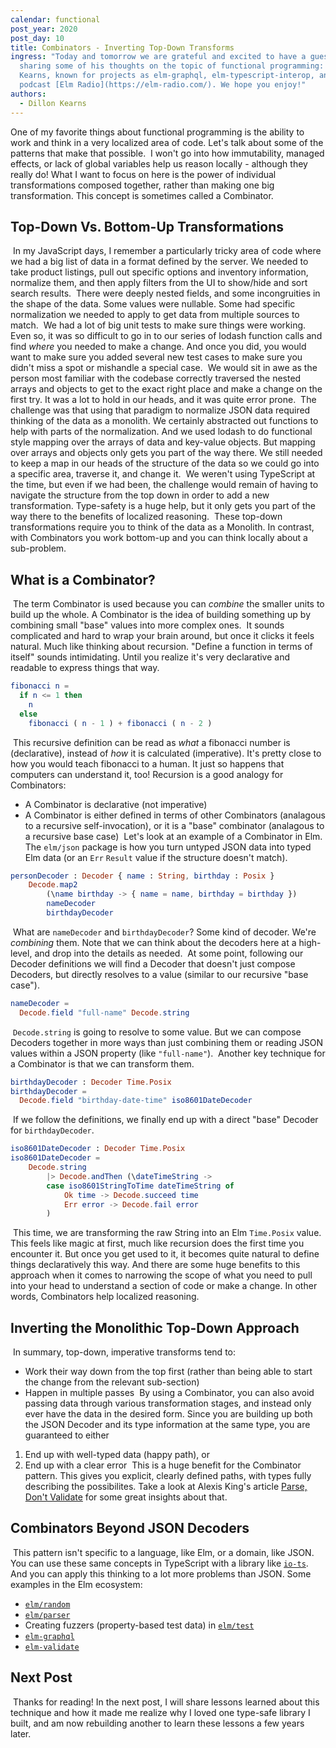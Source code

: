 ```yaml
---
calendar: functional
post_year: 2020
post_day: 10
title: Combinators - Inverting Top-Down Transforms
ingress: "Today and tomorrow we are grateful and excited to have a guest writer
  sharing some of his thoughts on the topic of functional programming: Dillon
  Kearns, known for projects as elm-graphql, elm-typescript-interop, and the
  podcast [Elm Radio](https://elm-radio.com/). We hope you enjoy!"
authors:
  - Dillon Kearns
---
```

One of my favorite things about functional programming is the ability to work and think in a very localized area of code. Let's talk about some of the patterns that make that possible.
​
I won't go into how immutability, managed effects, or lack of global variables help us reason locally - although they really do! What I want to focus on here is the power of individual transformations composed together, rather than making one big transformation. This concept is sometimes called a Combinator.
​
## Top-Down Vs. Bottom-Up Transformations
​
In my JavaScript days, I remember a particularly tricky area of code where we had a big list of data in a format defined by the server. We needed to take product listings, pull out specific options and inventory information, normalize them, and then apply filters from the UI to show/hide and sort search results.
​
There were deeply nested fields, and some incongruities in the shape of the data. Some values were nullable. Some had specific normalization we needed to apply to get data from multiple sources to match.
​
We had a lot of big unit tests to make sure things were working. Even so, it was so difficult to go in to our series of lodash function calls and find _where_ you needed to make a change. And once you did, you would want to make sure you added several new test cases to make sure you didn't miss a spot or mishandle a special case.
​
We would sit in awe as the person most familiar with the codebase correctly traversed the nested arrays and objects to get to the exact right place and make a change on the first try. It was a lot to hold in our heads, and it was quite error prone.
​
The challenge was that using that paradigm to normalize JSON data required thinking of the data as a monolith. We certainly abstracted out functions to help with parts of the normalization. And we used lodash to do functional style mapping over the arrays of data and key-value objects. But mapping over arrays and objects only gets you part of the way there. We still needed to keep a map in our heads of the structure of the data so we could go into a specific area, traverse it, and change it.
​
We weren't using TypeScript at the time, but even if we had been, the challenge would remain of having to navigate the structure from the top down in order to add a new transformation. Type-safety is a huge help, but it only gets you part of the way there to the benefits of localized reasoning.
​
These top-down transformations require you to think of the data as a Monolith. In contrast, with Combinators you work bottom-up and you can think locally about a sub-problem.
​
## What is a Combinator?
​
The term Combinator is used because you can _combine_ the smaller units to build up the whole. A Combinator is the idea of building something up by combining small "base" values into more complex ones.
​
It sounds complicated and hard to wrap your brain around, but once it clicks it feels natural. Much like thinking about recursion. "Define a function in terms of itself" sounds intimidating. Until you realize it's very declarative and readable to express things that way.
​
```elm
fibonacci n =
  if n <= 1 then
    n
  else
    fibonacci ( n - 1 ) + fibonacci ( n - 2 )
```
​
This recursive definition can be read as _what_ a fibonacci number is (declarative), instead of _how_ it is calculated (imperative). It's pretty close to how you would teach fibonacci to a human. It just so happens that computers can understand it, too!
​
Recursion is a good analogy for Combinators:
​
- A Combinator is declarative (not imperative)
- A Combinator is either defined in terms of other Combinators (analagous to a recursive self-invocation), or it is a "base" combinator (analagous to a recursive base case)
​
Let's look at an example of a Combinator in Elm. The `elm/json` package is how you turn untyped JSON data into typed Elm data (or an `Err` `Result` value if the structure doesn't match).
​
```elm
personDecoder : Decoder { name : String, birthday : Posix }
    Decode.map2
        (\name birthday -> { name = name, birthday = birthday })
        nameDecoder
        birthdayDecoder
```
​
What are `nameDecoder` and `birthdayDecoder`? Some kind of decoder. We're _combining_ them. Note that we can think about the decoders here at a high-level, and drop into the details as needed.
​
At some point, following our Decoder definitions we will find a Decoder that doesn't just compose Decoders, but directly resolves to a value (similar to our recursive "base case").
​
```elm
nameDecoder =
  Decode.field "full-name" Decode.string
```
​
`Decode.string` is going to resolve to some value. But we can compose Decoders together in more ways than just combining them or reading JSON values within a JSON property (like `"full-name"`).
​
Another key technique for a Combinator is that we can transform them.
​
```elm
birthdayDecoder : Decoder Time.Posix
birthdayDecoder =
  Decode.field "birthday-date-time" iso8601DateDecoder
```
​
If we follow the definitions, we finally end up with a direct "base" Decoder for `birthdayDecoder`.
​
```elm
iso8601DateDecoder : Decoder Time.Posix
iso8601DateDecoder =
    Decode.string
        |> Decode.andThen (\dateTimeString ->
        case iso8601StringToTime dateTimeString of
            Ok time -> Decode.succeed time
            Err error -> Decode.fail error
        )
```
​
This time, we are transforming the raw String into an Elm `Time.Posix` value.
​
This feels like magic at first, much like recursion does the first time you encounter it. But once you get used to it, it becomes quite natural to define things declaratively this way. And there are some huge benefits to this approach when it comes to narrowing the scope of what you need to pull into your head to understand a section of code or make a change. In other words, Combinators help localized reasoning.
​
## Inverting the Monolithic Top-Down Approach
​
In summary, top-down, imperative transforms tend to:
​
- Work their way down from the top first (rather than being able to start the change from the relevant sub-section)
- Happen in multiple passes
​
By using a Combinator, you can also avoid passing data through various transformation stages, and instead only ever have the data in the desired form. Since you are building up both the JSON Decoder and its type information at the same type, you are guaranteed to either
​
1. End up with well-typed data (happy path), or
2. End up with a clear error
​
This is a huge benefit for the Combinator pattern. This gives you explicit, clearly defined paths, with types fully describing the possibilites. Take a look at Alexis King's article [Parse, Don't Validate](https://lexi-lambda.github.io/blog/2019/11/05/parse-don-t-validate/) for some great insights about that.
​
## Combinators Beyond JSON Decoders
​
This pattern isn't specific to a language, like Elm, or a domain, like JSON.
​
You can use these same concepts in TypeScript with a library like [`io-ts`](https://github.com/gcanti/io-ts). And you can apply this thinking to a lot more problems than JSON. Some examples in the Elm ecosystem:
​
- [`elm/random`](https://package.elm-lang.org/packages/elm/random/latest/)
- [`elm/parser`](https://package.elm-lang.org/packages/elm/parser/latest/)
- Creating fuzzers (property-based test data) in [`elm/test`](https://package.elm-lang.org/packages/elm-explorations/test/latest/)
- [`elm-graphql`](https://github.com/dillonkearns/elm-graphql)
- [`elm-validate`](https://package.elm-lang.org/packages/rtfeldman/elm-validate/latest/)
​
## Next Post
​
Thanks for reading! In the next post, I will share lessons learned about this technique and how it made me realize why I loved one type-safe library I built, and am now rebuilding another to learn these lessons a few years later.